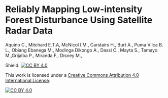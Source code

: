 # Reliably Mapping Low-intensity Forest Disturbance Using Satellite Radar Data 

Aquino C., Mitchard E.T.A, McNicol I.M., Carstairs H., Burt A., Puma Vilca B. L., Obiang Ebanega M., Modinga Dikongo A., Dassi C., Mayta S., Tamayo M.,Grijalba P., Miranda F., Disney M.,


Shield: [![CC BY 4.0][cc-by-shield]][cc-by]

This work is licensed under a
[Creative Commons Attribution 4.0 International License][cc-by].

[![CC BY 4.0][cc-by-image]][cc-by]

[cc-by]: http://creativecommons.org/licenses/by/4.0/
[cc-by-image]: https://i.creativecommons.org/l/by/4.0/88x31.png
[cc-by-shield]: https://img.shields.io/badge/License-CC%20BY%204.0-lightgrey.svg
